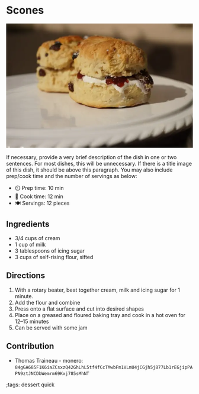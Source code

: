 # Scones

![scones](pix/scones.webp "Scones")

If necessary, provide a very brief description of the dish in one or two sentences.
For most dishes, this will be unnecessary.
If there is a title image of this dish, it should be above this paragraph.
You may also include prep/cook time and the number of servings as below:

- ⏲️ Prep time: 10 min
- 🍳 Cook time: 12 min
- 🍽️ Servings: 12 pieces

## Ingredients

-  3/4 cups of cream
-  1 cup of milk
-  3 tablespoons of icing sugar
-  3 cups of self-rising flour, sifted

## Directions

1. With a rotary beater, beat together cream, milk and icing sugar for 1 minute.
2. Add the flour and combine
3. Press onto a flat surface and cut into desired shapes
4. Place on a greased and floured baking tray and cook in a hot oven for 12–15 minutes
5. Can be served with some jam

## Contribution

- Thomas Traineau - monero: `84gGA685F1K6iaZCsxzQ42GhLhL5tf4fCcTMwbFm1VLmU4jCGjh5j877Lb1rEGjipPAPN9ztJNCDbWemrm69Kxj785sMhNT`

;tags: dessert quick
